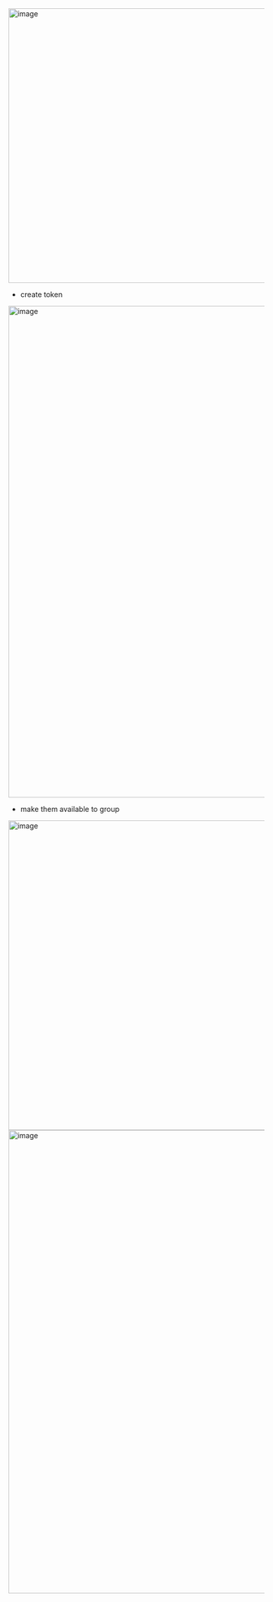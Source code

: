 <img width="540" alt="image" src="https://user-images.githubusercontent.com/75510135/162015932-04e24df1-173a-435f-9329-18ceb1d9ac3d.png">

- create token
<img width="967" alt="image" src="https://user-images.githubusercontent.com/75510135/162016681-4722d319-647d-42f6-ada9-a1eb4744872a.png">

- make them available to group
<img width="609" alt="image" src="https://user-images.githubusercontent.com/75510135/162016880-f63116dd-876c-4f9a-abfb-c3b6dc9cbac5.png">


<img width="911" alt="image" src="https://user-images.githubusercontent.com/75510135/162017041-75fa6123-4b00-4af1-b9e1-e5ecc085cdce.png">

